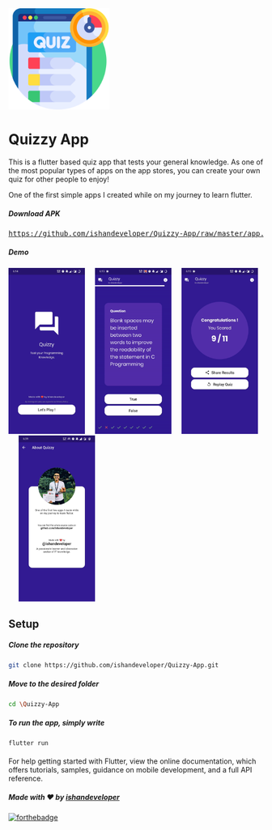 <img src="https://github.com/ishandeveloper/Quizzy-App/blob/master/Screenshots/icon.png?raw=false" width="200px">

# Quizzy App

This is a flutter based quiz app that tests your general knowledge. As one of the most popular types of apps on the app stores, you can create your own quiz for other people to enjoy!

One of the first simple apps I created while on my journey to learn flutter.


##### Download APK
<pre><a href="https://github.com/ishandeveloper/Quizzy-App/raw/master/app.apk">https://github.com/ishandeveloper/Quizzy-App/raw/master/app.apk</a></pre>


##### Demo

  <img src="https://github.com/ishandeveloper/Quizzy-App/blob/master/Screenshots/1.jpg?raw=false" width="30%">&nbsp;&nbsp;&nbsp;&nbsp;&nbsp;<img src="https://github.com/ishandeveloper/Quizzy-App/blob/master/Screenshots/demo.gif?raw=false" width="30%">&nbsp;&nbsp;&nbsp;&nbsp;&nbsp;<img src="https://github.com/ishandeveloper/Quizzy-App/blob/master/Screenshots/2.jpg?raw=false" width="30%">&nbsp;&nbsp;&nbsp;&nbsp;&nbsp;<img src="https://github.com/ishandeveloper/Quizzy-App/blob/master/Screenshots/3.jpg?raw=false" width="30%">
  


## Setup

  ##### Clone the repository
```bash
git clone https://github.com/ishandeveloper/Quizzy-App.git
```
  ##### Move to the desired folder
```bash
cd \Quizzy-App
```

  ##### To run the app, simply write
```bash
flutter run
```
####

For help getting started with Flutter, view the online documentation, which offers tutorials, samples, guidance on mobile development, and a full API reference.

##### Made with ♥ by <a href="https://github.com/ishandeveloper">ishandeveloper</a>


[![forthebadge](https://forthebadge.com/images/badges/built-with-love.svg)](https://github.com/ishandeveloper)
